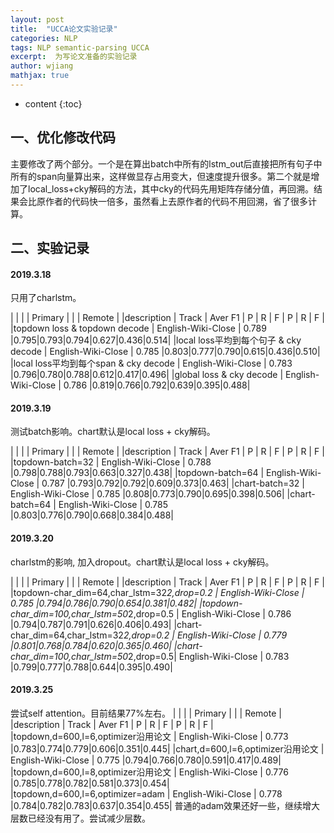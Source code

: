 ```yaml
---
layout: post
title:  "UCCA论文实验记录"
categories: NLP
tags: NLP semantic-parsing UCCA
excerpt:  为写论文准备的实验记录
author: wjiang
mathjax: true
---
```


* content
{:toc}

## 一、优化修改代码

主要修改了两个部分。一个是在算出batch中所有的lstm_out后直接把所有句子中所有的span向量算出来，这样做显存占用变大，但速度提升很多。第二个就是增加了local_loss+cky解码的方法，其中cky的代码先用矩阵存储分值，再回溯。结果会比原作者的代码快一倍多，虽然看上去原作者的代码不用回溯，省了很多计算。

## 二、实验记录

#### 2019.3.18
只用了charlstm。

|                                         |                     |              |    Primary    |  |  |   Remote    |
|description                              |  Track              |   Aver F1    |  P  |  R |  F   |  P  |  R  |  F  |
|topdown loss & topdown decode            | English-Wiki-Close   |    0.789     |0.795|0.793|0.794|0.627|0.436|0.514|
|local loss平均到每个句子 & cky decode      | English-Wiki-Close   |    0.785     |0.803|0.777|0.790|0.615|0.436|0.510|
|local loss平均到每个span & cky decode      | English-Wiki-Close   |    0.783     |0.796|0.780|0.788|0.612|0.417|0.496|
|global loss & cky decode                 | English-Wiki-Close   |    0.786     |0.819|0.766|0.792|0.639|0.395|0.488|

#### 2019.3.19
测试batch影响。chart默认是local loss + cky解码。

|                                         |                     |              |    Primary    |  |  |   Remote    |
|description                              |  Track              |   Aver F1    |  P  |  R |  F   |  P  |  R  |  F  |
|topdown-batch=32                           | English-Wiki-Close   |    0.788     |0.798|0.788|0.793|0.663|0.327|0.438|
|topdown-batch=64                            | English-Wiki-Close   |    0.787     |0.793|0.792|0.792|0.609|0.373|0.463|
|chart-batch=32                            | English-Wiki-Close   |    0.785     |0.808|0.773|0.790|0.695|0.398|0.506|
|chart-batch=64                            | English-Wiki-Close   |    0.785     |0.803|0.776|0.790|0.668|0.384|0.488|

#### 2019.3.20
charlstm的影响, 加入dropout。chart默认是local loss + cky解码。

|                                         |                     |              |    Primary    |  |  |   Remote    |
|description                              |  Track              |   Aver F1    |  P  |  R |  F   |  P  |  R  |  F  |
|topdown-char_dim=64,char_lstm=32*2,drop=0.2  | English-Wiki-Close   |    0.785     |0.794|0.786|0.790|0.654|0.381|0.482|
|topdown-char_dim=100,char_lstm=50*2,drop=0.5 | English-Wiki-Close   |    0.786     |0.794|0.787|0.791|0.626|0.406|0.493|
|chart-char_dim=64,char_lstm=32*2,drop=0.2  | English-Wiki-Close   |    0.779     |0.801|0.768|0.784|0.620|0.365|0.460|
|chart-char_dim=100,char_lstm=50*2,drop=0.5| English-Wiki-Close   |    0.783     |0.799|0.777|0.788|0.644|0.395|0.490|

#### 2019.3.25
尝试self attention。目前结果77%左右。
|                                             |                     |              |    Primary    |  |  |   Remote    |
|description                                  |  Track              |   Aver F1    |  P  |  R |  F   |  P  |  R  |  F  |
|topdown,d=600,l=6,optimizer沿用论文           | English-Wiki-Close   |    0.773     |0.783|0.774|0.779|0.606|0.351|0.445|
|chart,d=600,l=6,optimizer沿用论文             | English-Wiki-Close   |    0.775     |0.794|0.766|0.780|0.591|0.417|0.489|
|topdown,d=600,l=8,optimizer沿用论文           | English-Wiki-Close   |    0.776     |0.785|0.778|0.782|0.581|0.373|0.454|
|topdown,d=600,l=6,optimizer=adam             | English-Wiki-Close   |    0.778     |0.784|0.782|0.783|0.637|0.354|0.455|
普通的adam效果还好一些，继续增大层数已经没有用了。尝试减少层数。

